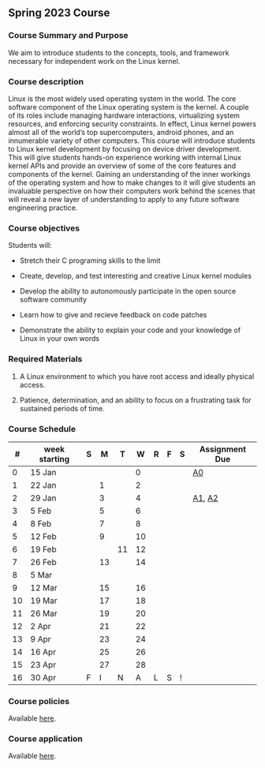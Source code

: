 ## Spring 2023 Course

### Course Summary and Purpose

We aim to introduce students to the concepts, tools, and framework necessary for independent work on the Linux kernel.

### Course description

Linux is the most widely used operating system in the world. The core software component of the Linux operating system is the kernel. A couple of its roles include managing hardware interactions, virtualizing system resources, and enforcing security constraints. In effect, Linux kernel powers almost all of the world’s top supercomputers, android phones, and an innumerable variety of other computers. This course will introduce students to Linux kernel development by focusing on device driver development. This will give students hands-on experience working with internal Linux kernel APIs and provide an overview of some of the core features and components of the kernel. Gaining an understanding of the inner workings of the operating system and how to make changes to it will give students an invaluable perspective on how their computers work behind the scenes that will reveal a new layer of understanding to apply to any future software engineering practice.

### Course objectives

Students will:

* Stretch their C programing skills to the limit

* Create, develop, and test interesting and creative Linux kernel modules

* Develop the ability to autonomously participate in the open source software community

* Learn how to give and recieve feedback on code patches

* Demonstrate the ability to explain your code and your knowledge of Linux in your own words

### Required Materials

1. A Linux environment to which you have root access and ideally physical access.

2. Patience, determination, and an ability to focus on a frustrating task for sustained periods of time.

### Course Schedule

|#| week starting|S|M|T|W|R|F|S|Assignment Due|
|--|--|--|--|--|--|--|--|--|--|
|0| 15 Jan||||0||||[A0](A0.html)|
|1| 22 Jan||1||2|||||
|2| 29 Jan||3||4||||[A1](A1.html), [A2](A2.html)|
|3| 5 Feb||5||6|||||
|4| 8 Feb||7||8||
|5| 12 Feb||9||10||
|6| 19 Feb|||11|12||
|7| 26 Feb||13||14||
|8| 5 Mar||||||
|9| 12 Mar||15||16||
|10| 19 Mar||17||18||
|11| 26 Mar||19||20||
|12| 2 Apr||21||22||
|13| 9 Apr||23||24||
|14| 16 Apr||25||26||
|15| 23 Apr||27||28||
|16| 30 Apr|F|I|N|A|L|S|!|


### Course policies

Available [here](course_policies.html).

### Course application

Available [here](course_application.html).
